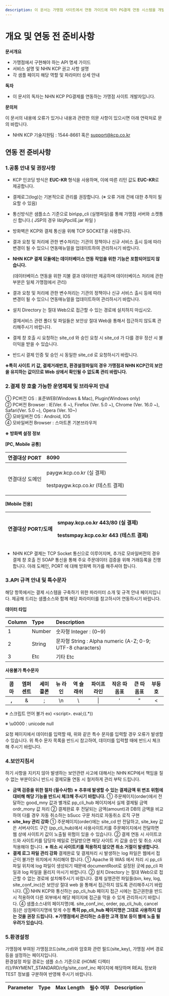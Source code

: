 ```yaml
---
description: 이 문서는 가맹점 사이트에서 연동 가이드에 따라 PG결제 연동 시스템을 개발하는 방법에 대해 설명합니다.
---
```


# 개요 및 연동 전 준비사항

**문서개요**

* 가맹점에서 구현해야 하는 API 명세 가이드
* 서비스 설명 및 NHN KCP 권고 사항 설명
* 각 샘플 페이지 해당 역할 및 파라미터 상세 안내

**독자**

* 이 문서의 독자는 NHN KCP PG결제를 연동하는 가맹점 사이트 개발자입니다.

**문의처**

이 문서의 내용에 오류가 있거나 내용과 관련한 의문 사항이 있으시면 아래 연락처로 문의 바랍니다.

* NHN KCP 기술지원팀 : 1544-8661 혹은 support@kcp.co.kr

## 연동 전 준비사항

### 1.공통 안내 및 권장사항

* KCP 인코딩 방식은 **EUC-KR** 형식을 사용하며, 이에 따른 리턴 값도 **EUC-KR**로 제공합니다.
* 결제로그\(log\)는 기본적으로 관리를 권장합니다. \(※ 오류 거래 건에 대한 추적이 필요할 수 있음\)
* 통신방식은 샘플소스 기준으로 bin\pp\_cli \(실행파일\)를 통해 가맹점 서버와 소켓통신 합니다.\( JSP의 경우 lib\jPpcliE.jar 파일 \)
* 방화벽은 KCP와 결제 통신을 위해 TCP SOCKET을 사용합니다.
* 결과 요청 및 처리에 관한 변수처리는 기관의 정책이나 신규 서비스 출시 등에 따라 변경이 될 수 있으니 연동매뉴얼을 업데이트하여 관리하시기 바랍니다.
* **NHN KCP 결제 모듈에는 데이터베이스 연동 작업을 위한 기능은 포함되어있지 않습니다.**

  \(데이터베이스 연동을 위한 지불 결과 데이터만 제공하며 데이터베이스 처리에 관한 부분은 일체 가맹점에서 관리\)

* 결과 요청 및 처리에 관한 변수처리는 기관의 정책이나 신규 서비스 출시 등에 따라 변경이 될 수 있으니 연동매뉴얼을 업데이트하여 관리하시기 바랍니다.
* 설치 Directory 는 절대 Web으로 접근할 수 있는 경로에 설치하지 마십시오.

  결제서비스 관련 폴더 및 파일들은 보안상 절대 Web을 통해서 접근하지 않도록 관리해주시기 바랍니다.

* 결제 창 호출 시 요청하는 site\_cd 와 승인 요청 시 site\_cd 가 다를 경우 정산 시 불이익을 받을 수 있습니다.
* 반드시 결제 인증 및 승인 시 동일한 site\_cd 로 요청하시기 바랍니다.

**※특히 사이트 키 값, 결제거래번호, 환경설정파일의 경우 가맹점과 NHN KCP간의 보안을 유지하는 값이므로 Web 상에서 확인될 수 없도록 관리 바랍니다.**

### 2.결제 창 호출 가능한 운영체제 및 브라우저 안내

① PC버전 OS : 표준WEB\(Windows & Mac\), Plugin\(Windows only\)  
② PC버전 Browser : IE\(Ver. 6 ~\), Firefox \(Ver. 5.0 ~\), Chrome \(Ver. 16.0 ~\), Safari\(Ver. 5.0 ~\), Opera \(Ver. 10~\)  
③ 모바일버전 OS : Android, IOS  
④ 모바일버전 Browser : 스마트폰 기본브라우저

**※ 방화벽 설정 정보**

**\[PC, Mobile 공통\]**

<table>
  <thead>
    <tr>
      <th style="text-align:left">&#xC5F0;&#xACB0;&#xB300;&#xC0C1; PORT</th>
      <th style="text-align:left"><b>8090</b>
      </th>
    </tr>
  </thead>
  <tbody>
    <tr>
      <td style="text-align:left">&#xC5F0;&#xACB0;&#xB300;&#xC0C1; &#xB3C4;&#xBA54;&#xC778;</td>
      <td style="text-align:left">
        <p>paygw.kcp.co.kr (&#xC2E4; &#xACB0;&#xC81C;)</p>
        <p>testpaygw.kcp.co.kr (&#xD14C;&#xC2A4;&#xD2B8; &#xACB0;&#xC81C;)</p>
      </td>
    </tr>
  </tbody>
</table>

**\[Mobile 전용\]**

<table>
  <thead>
    <tr>
      <th style="text-align:left"><b>&#xC5F0;&#xACB0;&#xB300;&#xC0C1; PORT/&#xB3C4;&#xBA54;</b>
      </th>
      <th style="text-align:left">
        <p>smpay.kcp.co.kr 443/80 (&#xC2E4; &#xACB0;&#xC81C;)</p>
        <p>testsmpay.kcp.co.kr 443 (&#xD14C;&#xC2A4;&#xD2B8; &#xACB0;&#xC81C;)</p>
      </th>
    </tr>
  </thead>
  <tbody></tbody>
</table>

* NHN KCP 결제는 TCP Socket 통신으로 이루어지며, 추가로 모바일버전의 경우 결제 창 호출 전 SOAP 통신을 통해 주요 주문데이터 검증을 위해 거래등록을 진행합니다. 아래 도메인, PORT 에 대해 방화벽 허가를 해주셔야 합니다.

### 3.API 규격 안내 및 특수문자

해당 항목에서는 결제 시스템을 구축하기 위한 파라미터 소개 및 규격 안내 페이지입니다. 제공해 드리는 샘플소스와 함께 해당 파라미터를 참고하시어 연동하시기 바랍니다.

**데이터 타입**

| Column | Type | Description |
| :--- | :--- | :--- |
| 1 | Number | 숫자형 Integer : \(0~9\) |
| 2 | String | 문자형 String : Alpha numeric \(A-Z; 0-9; UTF-8 characters\) |
| 3 | Etc | 기타 Etc |

**사용불가 특수문자**

| 콤마 | 엠퍼센트 | 세미콜론 | 뉴 라인 | 역 슬래쉬 | 파이프 라인 | 작은 따옴표 | 큰 따옴표 | 부등호 |
| :---: | :---: | :---: | :---: | :---: | :---: | :---: | :---: | :---: |
| **,** | & | ; | \n | \ | \| | ' | " | &lt; |

※ 스크립트 언어 불가 ex\) &lt;script&gt;. eval;\(\(.\*\)\)

※ \u0000 : unicode null

요청 페이지에서 데이터를 입력할 때, 위와 같은 특수 문자를 입력할 경우 오류가 발생할 수 있습니다. 위 특수 문자 목록을 반드시 참고하여, 데이터를 입력할 때에 반드시 체크해 주시기 바랍니다.

### 4.보안지침서

하기 사항을 지키지 않아 발생하는 보안관련 사고에 대해서는 NHN KCP에서 책임을 질 수 없는 부분이오니 반드시 결제모듈 연동 시 철저하게 관리 부탁 드립니다.

* **금액 검증을 위한 절차 \(필수사항\)** **※ 추후에 발생할 수 있는 결제금액 위 변조 위험에 대비해 해당 기능을 반드시 체크해 주시기 바랍니다.** ① 주문페이지\(order\)에서 전달하는 good\_mny 값과 별개로 pp\_cli\_hub 페이지에서 실제 결제될 금액 ordr\_mony 값 처리 ② 결제완료 후 전달되는 금액\(amount\)과 DB의 금액을 비교하여 다를 경우 자동 취소하는 bSucc 구문 처리로 자동취소 로직 구현
* **site\_key 관리 강화**  ① 주문페이지\(order\)에는 site\_cd 만 전달하고, site\_key 값은 서버사이드 구간 \(pp\_cli\_hub\)에서 사용사이트키를 주문페이지에서 전달하면 웹 상에 사이트키 값이 노출될 위험이 있을 수 있습니다. ② 결제 연동 시 사이트코드와 사이트키를 담당자 메일로 전달받으면 해당 사이트 키 값을 승인 및 취소 시에 적용해야 합니다. **※ 취소 시 사이트키를 적용하지 않으면 취소 거절이 발생합니다.**
* **결제 로그 파일 관리 강화** 결제완료 및 결제처리 시 발생하는 log 파일은 웹에서 접근이 불가한 위치에서 처리해야 합니다. ① Apache 와 WAS 에서 처리 시 pp\_cli 파일 위치에 log 파일이 생성되기 때문에 documentRoot로 설정된 곳에 pp\_cli 파일과 log 파일을 올리지 마시기 바랍니다. ② 설치 Directory 는 절대 Web으로 접근할 수 없는 경로에 설치해주시기 바랍니다. 결제 실행관련 파일들\(bin, key, log, site\_conf\_inc\)은 보안상 절대 web 을 통해서 접근하지 않도록 관리해주시기 바랍니다. ③ NHN KCP와 통신하는 pp\_cli\_hub 페이지 접근 시에는 접근권한을 반드시 적용하여 다른 외부에서 해당 페이지에 접근을 막을 수 있게 관리하시기 바랍니다. ④ 샘플소스내의 페이지명\(예. site\_conf\_inc, order, pp\_cli\_hub, cancel 등\)은 상점페이지명에 맞게 수정 **특히 pp\_cli\_hub 페이지명은 그대로 사용하지 않는 것을 권장 드립니다.**  **※가맹점에서 관리하는 소중한 고객 정보 등이 웹에 노출 될 우려가 있습니다.** 

### 5.환경설정

가맹점에 부여된 가맹점코드\(site\_cd\)와 암호화 관련 필드\(site\_key\), 가맹점 서버 경로 등을 설정하는 페이지입니다.  
환경설정 파일 경로는 샘플 소스 기준으로 {HOME 디렉터리}/PAYMENT\_STANDARD/cfg/site\_conf\_inc 페이지에 해당하며 REAL 정보와 TEST 정보를 구분하여 반영해 주시기 바랍니다.

| **Parameter** | **Type** | Max Length | 필수 여부 | Description |
| :--- | :--- | :--- | :--- | :--- |




